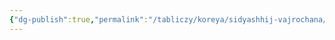 ```yaml
---
{"dg-publish":true,"permalink":"/tabliczy/koreya/sidyashhij-vajrochana/","dgPassFrontmatter":true}
---
```



